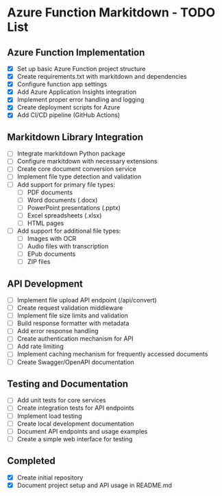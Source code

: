 # Azure Function Markitdown - TODO List

## Azure Function Implementation
- [x] Set up basic Azure Function project structure
- [x] Create requirements.txt with markitdown and dependencies
- [x] Configure function app settings
- [x] Add Azure Application Insights integration
- [x] Implement proper error handling and logging
- [x] Create deployment scripts for Azure
- [x] Add CI/CD pipeline (GitHub Actions)

## Markitdown Library Integration
- [ ] Integrate markitdown Python package
- [ ] Configure markitdown with necessary extensions
- [ ] Create core document conversion service
- [ ] Implement file type detection and validation
- [ ] Add support for primary file types:
  - [ ] PDF documents
  - [ ] Word documents (.docx)
  - [ ] PowerPoint presentations (.pptx)
  - [ ] Excel spreadsheets (.xlsx)
  - [ ] HTML pages
- [ ] Add support for additional file types:
  - [ ] Images with OCR
  - [ ] Audio files with transcription
  - [ ] EPub documents
  - [ ] ZIP files

## API Development
- [ ] Implement file upload API endpoint (/api/convert)
- [ ] Create request validation middleware
- [ ] Implement file size limits and validation
- [ ] Build response formatter with metadata
- [ ] Add error response handling
- [ ] Create authentication mechanism for API
- [ ] Add rate limiting
- [ ] Implement caching mechanism for frequently accessed documents
- [ ] Create Swagger/OpenAPI documentation

## Testing and Documentation
- [ ] Add unit tests for core services
- [ ] Create integration tests for API endpoints
- [ ] Implement load testing
- [ ] Create local development documentation
- [ ] Document API endpoints and usage examples
- [ ] Create a simple web interface for testing

## Completed
- [x] Create initial repository
- [x] Document project setup and API usage in README.md